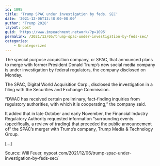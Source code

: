```yaml
---
id: 1095
title: 'Trump SPAC under investigation by feds, SEC'
date: '2021-12-06T13:48:00-08:00'
author: 'Trump 2020'
layout: post
guid: 'https://www.impeachment.network/?p=1095'
permalink: /2021/12/06/trump-spac-under-investigation-by-feds-sec/
categories:
    - Uncategorized
---
```


The special purpose acquisition company, or SPAC, that announced plans to merge with former President Donald Trump’s new social media company is under investigation by federal regulators, the company disclosed on Monday.

The SPAC, Digital World Acquisition Corp., disclosed the investigation in a filing with the Securities and Exchange Commission.

“DWAC has received certain preliminary, fact-finding inquiries from regulatory authorities, with which it is cooperating,” the company said.

It added that in late October and early November, the Financial Industry Regulatory Authority requested information “surrounding events (specifically, a review of trading) that preceded the public announcement of” the SPAC’s merger with Trump’s company, Trump Media &amp; Technology Group.

\[…\]

Source: Will Feuer, nypost.com/2021/12/06/trump-spac-under-investigation-by-feds-sec/